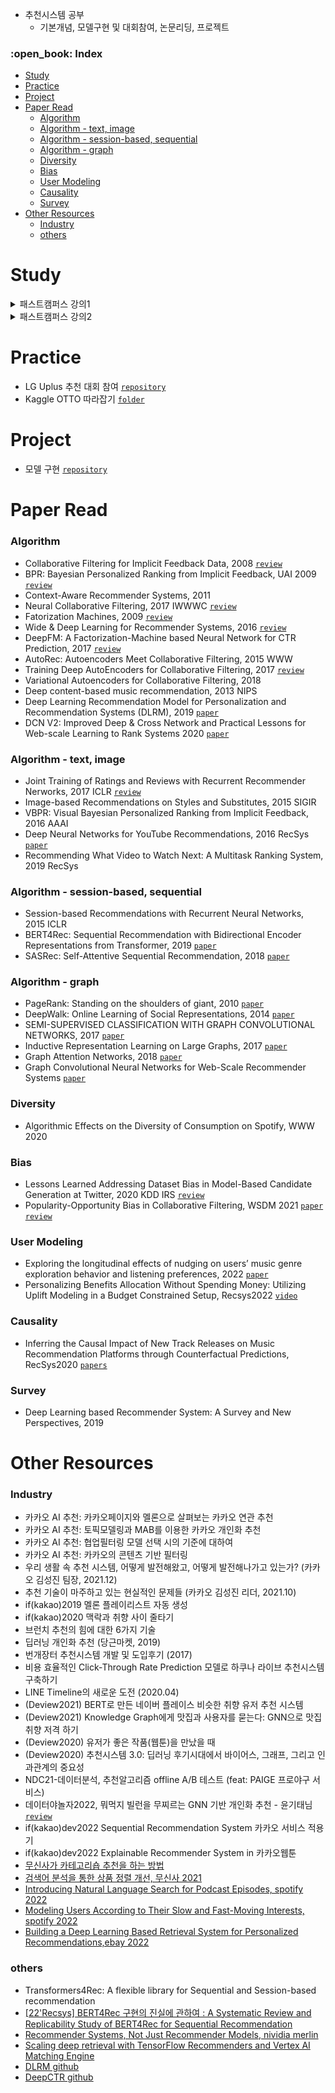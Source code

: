 - 추천시스템 공부
  - 기본개념, 모델구현 및 대회참여, 논문리딩, 프로젝트

<h3>:open_book: Index</h3>
<!-- TOC -->

- [Study](#study)
- [Practice](#practice)
- [Project](#project)
- [Paper Read](#paper-read)
    - [Algorithm](#algorithm)
    - [Algorithm - text, image](#algorithm---text-image)
    - [Algorithm - session-based, sequential](#algorithm---session-based-sequential)
    - [Algorithm - graph](#algorithm---graph)
    - [Diversity](#diversity)
    - [Bias](#bias)
    - [User Modeling](#user-modeling)
    - [Causality](#causality)
    - [Survey](#survey)
- [Other Resources](#other-resources)
    - [Industry](#industry)
    - [others](#others)

<!-- /TOC -->

# Study

<details>
<summary>패스트캠퍼스 강의1</summary>

- data
  - MovieLens(small)
  - KMRD(small)
  - Netflix
- 이론 (summary)
  - [content-based filtering](./fastcampus_lecture_1/summary/contents_based_filtering.md)
  - [neighborhood-based collaborative filtering](./fastcampus_lecture_1/summary/neighborhood_based_collaborative_filtering.md)
  - [model-based filtering](./fastcampus_lecture_1/summary/model_based_filtering.md)
  - [hybrid recommender system](./fastcampus_lecture_1/summary/hybrid_recommender_system.md)
  - [contextual aware recommender system](./fastcampus_lecture_1/summary/contextual_aware_recommender_system.md)
  - [evaluation metric](./fastcampus_lecture_1/summary/evaluation_metric.md)
- 실습 (code)
  - [movielens EDA](./fastcampus_lecture_1/notebook/00_movielens_eda.ipynb)
  - [movielens simple model](./fastcampus_lecture_1/notebook/01_movielens_simple_model.ipynb)
  - [movielens content-based filtering: TFIDF](./fastcampus_lecture_1/notebook/02_movielens_contents_based_filtering_TFIDF.ipynb)
  - [movielens neighborhood-based collaborative filtering](./fastcampus_lecture_1/notebook/03_movielens_neighborhood_based_collaborative_filtering.ipynb)
  - [movielens matrix factorization: svd](./fastcampus_lecture_1/notebook/04_movielens_matrix_factorization_svd.ipynb)
  - [KMRD, Netflix EDA](./fastcampus_lecture_1/notebook/05_KMRD_netflix_eda.ipynb)

</details>

<details>
<summary>패스트캠퍼스 강의2</summary>

- 이론 (summary)
  - [use case](./fastcampus_lecture_2/summary/use_case/)
    - eBay, Doordash, Spotify, Pinterest
  - [cold start](./fastcampus_lecture_2/summary/cold_start/)
  - [algorithm](./fastcampus_lecture_2/summary/algorithm/)
  - [RecSys architecture](./fastcampus_lecture_2/summary/recsys_architecture/)
  - [data and algorithm](./fastcampus_lecture_2/summary/data_and_algorithm/)
    - 데이터 종류
    - 비정형 데이터 분석 방법론
    - 데이터별 알고리즘 적용 및 결과분석

</details>

# Practice

- LG Uplus 추천 대회 참여 [`repository`](https://github.com/minsoo9506/lg-uplus-RecSys-competition)
- Kaggle OTTO 따라잡기 [`folder`](./kaggle_OTTO/)

# Project
- 모델 구현 [`repository`](https://github.com/minsoo9506/RecModel)

# Paper Read

### Algorithm

- Collaborative Filtering for Implicit Feedback Data, 2008 [`review`](./paper_review/Collaborative%20Filtering%20for%20Implicit%20Feedback%20Data.md)
- BPR: Bayesian Personalized Ranking from Implicit Feedback, UAI 2009 [`review`](./paper_review/BPR%3A%20Bayesian%20Personalized%20Ranking%20from%20Implicit%20Feedback.md)
- Context-Aware Recommender Systems, 2011
- Neural Collaborative Filtering, 2017 IWWWC [`review`](./paper_review/Neural%20Collaborative%20Filtering.md)
- Fatorization Machines, 2009 [`review`](./paper_review/Factorization%20Machines.md)
- Wide & Deep Learning for Recommender Systems, 2016 [`review`](./paper_review/Wide%20%26%20Deep%20Learning%20for%20Recommender%20Systems.md)
- DeepFM: A Factorization-Machine based Neural Network for CTR Prediction, 2017 [`review`](./paper_review/DeepFM%3A%20A%20Factorization-Machine%20based%20Neural%20Network%20for%20CTR%20Prediction.md)
- AutoRec: Autoencoders Meet Collaborative Filtering, 2015 WWW
- Training Deep AutoEncoders for Collaborative Filtering, 2017 [`review`](./paper_review/Training%20Deep%20AutoEncoders%20for%20Collaborative%20Filtering.md)
- Variational Autoencoders for Collaborative Filtering, 2018
- Deep content-based music recommendation, 2013 NIPS
- Deep Learning Recommendation Model for Personalization and Recommendation Systems (DLRM), 2019 [`paper`](https://arxiv.org/pdf/1906.00091.pdf)
- DCN V2: Improved Deep & Cross Network and Practical Lessons for Web-scale Learning to Rank Systems 2020 [`paper`](https://arxiv.org/pdf/2008.13535.pdf)

### Algorithm - text, image
- Joint Training of Ratings and Reviews with Recurrent Recommender Nerworks, 2017 ICLR [`review`](./paper_review/Joint%20Training%20of%20Ratings%20and%20Reviews%20with%20Recurrent%20Recommender%20Nerworks.md)
- Image-based Recommendations on Styles and Substitutes, 2015 SIGIR
- VBPR: Visual Bayesian Personalized Ranking from Implicit Feedback, 2016 AAAI
- Deep Neural Networks for YouTube Recommendations, 2016 RecSys [`paper`](https://static.googleusercontent.com/media/research.google.com/ko//pubs/archive/45530.pdf)
- Recommending What Video to Watch Next: A Multitask Ranking System, 2019 RecSys

### Algorithm - session-based, sequential

- Session-based Recommendations with Recurrent Neural Networks, 2015 ICLR
- BERT4Rec: Sequential Recommendation with Bidirectional Encoder Representations from Transformer, 2019 [`paper`](https://arxiv.org/abs/1904.06690)
- SASRec: Self-Attentive Sequential Recommendation, 2018 [`paper`](https://arxiv.org/abs/1808.09781)

### Algorithm - graph
- PageRank: Standing on the shoulders of giant, 2010 [`paper`](https://arxiv.org/pdf/1002.2858.pdf)
- DeepWalk: Online Learning of Social Representations, 2014 [`paper`](https://arxiv.org/pdf/1403.6652.pdf)
- SEMI-SUPERVISED CLASSIFICATION WITH GRAPH CONVOLUTIONAL NETWORKS, 2017 [`paper`](https://arxiv.org/pdf/1609.02907.pdf)
- Inductive Representation Learning on Large Graphs, 2017 [`paper`](https://arxiv.org/pdf/1706.02216.pdf)
- Graph Attention Networks, 2018 [`paper`](https://arxiv.org/pdf/1710.10903.pdf)
- Graph Convolutional Neural Networks for Web-Scale Recommender Systems [`paper`](https://arxiv.org/pdf/1806.01973.pdf)

### Diversity
- Algorithmic Effects on the Diversity of Consumption on Spotify, WWW 2020

### Bias
- Lessons Learned Addressing Dataset Bias in Model-Based Candidate Generation at Twitter, 2020 KDD IRS [`review`](./paper_review/Lessons%20Learned%20Addressing%20Dataset%20Bias%20in%20Model-Based%20Candidate%20Generation%20at%20Twitter.md)
- Popularity-Opportunity Bias in Collaborative Filtering, WSDM 2021 [`paper`](https://dl.acm.org/doi/pdf/10.1145/3437963.3441820) [`review`](./review/Popularity-Opportunity%20Bias%20in%20Collaborative%20Filtering.md)

### User Modeling
- Exploring the longitudinal effects of nudging on users’ music
genre exploration behavior and listening preferences, 2022 [`paper`](https://dl.acm.org/doi/pdf/10.1145/3523227.3546772)
- Personalizing Benefits Allocation Without Spending Money: Utilizing Uplift Modeling in a Budget Constrained Setup, Recsys2022 [`video`](https://dl.acm.org/doi/10.1145/3523227.3547381)

### Causality
- Inferring the Causal Impact of New Track Releases on Music Recommendation Platforms through Counterfactual Predictions, RecSys2020 [`papers`](https://labtomarket.files.wordpress.com/2020/08/recsys2020lbr.pdf?utm_source=LinkedIn&utm_medium=post&utm_campaign=monday_posting&utm_term=2023_07_24)

### Survey
- Deep Learning based Recommender System: A Survey and New Perspectives, 2019

# Other Resources
### Industry
- 카카오 AI 추천: 카카오페이지와 멜론으로 살펴보는 카카오 연관 추천
- 카카오 AI 추천: 토픽모델링과 MAB를 이용한 카카오 개인화 추천
- 카카오 AI 추천: 협업필터링 모델 선택 시의 기준에 대하여
- 카카오 AI 추천: 카카오의 콘텐츠 기반 필터링
- 우리 생활 속 추천 시스템, 어떻게 발전해왔고, 어떻게 발전해나가고 있는가? (카카오 김성진 팀장, 2021.12)
- 추천 기술이 마주하고 있는 현실적인 문제들 (카카오 김성진 리더, 2021.10)
- if(kakao)2019 멜론 플레이리스트 자동 생성
- if(kakao)2020 맥락과 취향 사이 줄타기
- 브런치 추천의 힘에 대한 6가지 기술
- 딥러닝 개인화 추천 (당근마켓, 2019)
- 번개장터 추천시스템 개발 및 도입후기 (2017)
- 비용 효율적인 Click-Through Rate Prediction 모델로 하쿠나 라이브 추천시스템 구축하기
- LINE Timeline의 새로운 도전 (2020.04)
- (Deview2021) BERT로 만든 네이버 플레이스 비슷한 취향 유저 추천 시스템
- (Deview2021) Knowledge Graph에게 맛집과 사용자를 묻는다: GNN으로 맛집 취향 저격 하기
- (Deview2020) 유저가 좋은 작품(웹툰)을 만났을 때
- (Deview2020) 추천시스템 3.0: 딥러닝 후기시대에서 바이어스, 그래프, 그리고 인과관계의 중요성
- NDC21-데이터분석, 추천알고리즘 offline A/B 테스트 (feat: PAIGE 프로야구 서비스)
- 데이터야놀자2022, 뭐먹지 빌런을 무찌르는 GNN 기반 개인화 추천 - 윤기태님 [`review`](./review/%EB%AD%90%EB%A8%B9%EC%A7%80%20%EB%B9%8C%EB%9F%B0%EC%9D%84%20%EB%AC%B4%EC%B0%8C%EB%A5%B4%EB%8A%94%20GNN%20%EA%B8%B0%EB%B0%98%20%EA%B0%9C%EC%9D%B8%ED%99%94%20%EC%B6%94%EC%B2%9C.md)
- if(kakao)dev2022 Sequential Recommendation System 카카오 서비스 적용기
- if(kakao)dev2022 Explainable Recommender System in 카카오웹툰
- [무신사가 카테고리숍 추천을 하는 방법](https://medium.com/musinsa-tech/%EB%AC%B4%EC%8B%A0%EC%82%AC%EA%B0%80-%EC%B9%B4%ED%85%8C%EA%B3%A0%EB%A6%AC%EC%88%8D-%EC%B6%94%EC%B2%9C%EC%9D%84-%ED%95%98%EB%8A%94-%EB%B0%A9%EB%B2%95-a45b219685ea)
- [검색어 분석을 통한 상품 정렬 개선, 무신사 2021](https://medium.com/musinsa-tech/%EA%B2%80%EC%83%89%EC%96%B4-%EB%B6%84%EC%84%9D%EC%9D%84-%ED%86%B5%ED%95%9C-%EC%83%81%ED%92%88-%EC%A0%95%EB%A0%AC-%EA%B0%9C%EC%84%A0-b92ded2923c3)
- [Introducing Natural Language Search for Podcast Episodes, spotify 2022](https://engineering.atspotify.com/2022/03/introducing-natural-language-search-for-podcast-episodes/)
- [Modeling Users According to Their Slow and Fast-Moving Interests, spotify 2022](https://research.atspotify.com/2022/02/modeling-users-according-to-their-slow-and-fast-moving-interests/)
- [Building a Deep Learning Based Retrieval System for Personalized Recommendations,ebay 2022](https://tech.ebayinc.com/engineering/building-a-deep-learning-based-retrieval-system-for-personalized-recommendations/)

### others
- Transformers4Rec: A flexible library for Sequential and Session-based recommendation
- [[22'Recsys] BERT4Rec 구현의 진실에 관하여 : A Systematic Review and Replicability Study of BERT4Rec for Sequential Recommendation](https://mytype9591.tistory.com/m/6)
- [Recommender Systems, Not Just Recommender Models, nividia merlin](https://medium.com/nvidia-merlin/recommender-systems-not-just-recommender-models-485c161c755e)
- [Scaling deep retrieval with TensorFlow Recommenders and Vertex AI Matching Engine](https://cloud.google.com/blog/products/ai-machine-learning/scaling-deep-retrieval-tensorflow-two-towers-architecture?hl=en)
- [DLRM github](https://github.com/facebookresearch/dlrm)
- [DeepCTR github](https://github.com/shenweichen/DeepCTR)
